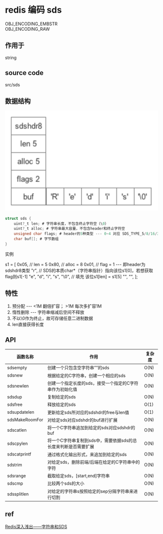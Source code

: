 # redis 编码 sds

OBJ_ENCODING_EMBSTR  
OBJ_ENCODING_RAW  

## 作用于

string

## source code

src/sds

## 数据结构

![img](res/redis-encoding-sds.png)

```c
struct sds {
    uint?_t len; # 字符串长度，不包含终止字符空（\0）
    uint?_t alloc; # 字符串最大容量，不包含header和终止字符空
    unsigned char flags; # header的5种类型 --- 0~4 对应 SDS_TYPE_5/8/16/32/64
    char buf[]; # 字节数组
}
```

实例

s1 = [
    0x05, // len = 5
    0x80, // alloc = 8
    0x01, // flag = 1 --- 即header为sdshdr8类型
    "r", // SDS的本质char*（字符串指针）指向该位s1[0]，若想获取flag则s1[-1]
    "e",
    "d",
    "i",
    "s",
    "\0", // 填充 该位s1[len] = s1[5]
    "",
    "",
];

## 特性

1. 预分配 --- <1M 翻倍扩容； >1M 每次多扩容1M
2. 惰性删除 --- 字符串缩减后空间不释放
3. 不以\0作为终止，故可存储任意二进制数据
4. len直接获得长度

## API

| 函数名称       | 作用                                                            | 复杂度 |
| -------------- | --------------------------------------------------------------- | ------ |
| sdsempty       | 创建一个只包含空字符串””的sds                                   | O(N)   |
| sdsnew         | 根据给定的C字符串，创建一个相应的sds                            | O(N)   |
| sdsnewlen      | 创建一个指定长度的sds，接受一个指定的C字符串作为初始化值        | O(N)   |
| sdsdup         | 复制给定的sds                                                   | O(N)   |
| sdsfree        | 释放给定的sds                                                   | O(1)   |
| sdsupdatelen   | 更新给定sds所对应的sdshdr的free与len值                          | O(1)   |
| sdsMakeRoomFor | 对给定sds对应sdshdr的buf进行扩展                                | O(N)   |
| sdscatlen      | 将一个C字符串追加到给定的sds对应sdshdr的buf                     | O(N)   |
| sdscpylen      | 将一个C字符串复制到sds中，需要依据sds的总长度来判断是否需要扩展 | O(N)   |
| sdscatprintf   | 通过格式化输出形式，来追加到给定的sds                           | O(N)   |
| sdstrim        | 对给定sds，删除前端/后端在给定的C字符串中的字符                 | O(N)   |
| sdsrange       | 截取给定sds，[start,end]字符串                                  | O(N)   |
| sdscmp         | 比较两个sds的大小                                               | O(N)   |
| sdssplitlen    | 对给定的字符串s按照给定的sep分隔字符串来进行切割                | O(N)   |

## ref

[Redis深入浅出——字符串和SDS](https://blog.csdn.net/qq193423571/article/details/81637075)  
